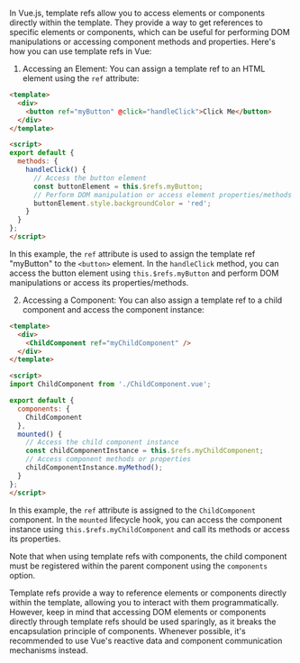 In Vue.js, template refs allow you to access elements or components directly within the template. They provide a way to get references to specific elements or components, which can be useful for performing DOM manipulations or accessing component methods and properties. Here's how you can use template refs in Vue:

1. Accessing an Element:
You can assign a template ref to an HTML element using the `ref` attribute:

```html
<template>
  <div>
    <button ref="myButton" @click="handleClick">Click Me</button>
  </div>
</template>

<script>
export default {
  methods: {
    handleClick() {
      // Access the button element
      const buttonElement = this.$refs.myButton;
      // Perform DOM manipulation or access element properties/methods
      buttonElement.style.backgroundColor = 'red';
    }
  }
};
</script>
```

In this example, the `ref` attribute is used to assign the template ref "myButton" to the `<button>` element. In the `handleClick` method, you can access the button element using `this.$refs.myButton` and perform DOM manipulations or access its properties/methods.

2. Accessing a Component:
You can also assign a template ref to a child component and access the component instance:

```html
<template>
  <div>
    <ChildComponent ref="myChildComponent" />
  </div>
</template>

<script>
import ChildComponent from './ChildComponent.vue';

export default {
  components: {
    ChildComponent
  },
  mounted() {
    // Access the child component instance
    const childComponentInstance = this.$refs.myChildComponent;
    // Access component methods or properties
    childComponentInstance.myMethod();
  }
};
</script>
```

In this example, the `ref` attribute is assigned to the `ChildComponent` component. In the `mounted` lifecycle hook, you can access the component instance using `this.$refs.myChildComponent` and call its methods or access its properties.

Note that when using template refs with components, the child component must be registered within the parent component using the `components` option.

Template refs provide a way to reference elements or components directly within the template, allowing you to interact with them programmatically. However, keep in mind that accessing DOM elements or components directly through template refs should be used sparingly, as it breaks the encapsulation principle of components. Whenever possible, it's recommended to use Vue's reactive data and component communication mechanisms instead.
